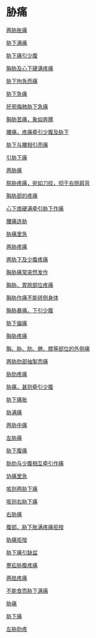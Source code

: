 # 胁痛[两胁胀痛](https://www.gmzyjc.com/search/result?wd=两胁胀痛)[胁下满痛](https://www.gmzyjc.com/search/result?wd=胁下满痛)[胁下痛引少腹](https://www.gmzyjc.com/search/result?wd=胁下痛引少腹)[胸胁及心下硬满疼痛](https://www.gmzyjc.com/search/result?wd=胸胁及心下硬满疼痛)[胁下拘急而痛](https://www.gmzyjc.com/search/result?wd=胁下拘急而痛)[胁下急痛](https://www.gmzyjc.com/search/result?wd=胁下急痛)[肝邪侮肺胁下急痛](https://www.gmzyjc.com/search/result?wd=肝邪侮肺胁下急痛)[胸胁苦痛，象如奔豚](https://www.gmzyjc.com/search/result?wd=胸胁苦痛，象如奔豚)[腰痛，疼痛牵引少腹及胁下](https://www.gmzyjc.com/search/result?wd=腰痛，疼痛牵引少腹及胁下)[胁下与腰相引而痛](https://www.gmzyjc.com/search/result?wd=胁下与腰相引而痛)[引胁下痛](https://www.gmzyjc.com/search/result?wd=引胁下痛)[两胁痛](https://www.gmzyjc.com/search/result?wd=两胁痛)[脘胁疼痛，宛如刀绞，彻于右侧肩背](https://www.gmzyjc.com/search/result?wd=脘胁疼痛，宛如刀绞，彻于右侧肩背)[胸胁部的疼痛](https://www.gmzyjc.com/search/result?wd=胸胁部的疼痛)[心下痞硬满牵引胁下作痛](https://www.gmzyjc.com/search/result?wd=心下痞硬满牵引胁下作痛)[腰痛连胁](https://www.gmzyjc.com/search/result?wd=腰痛连胁)[胁痛里急](https://www.gmzyjc.com/search/result?wd=胁痛里急)[两胁疼痛](https://www.gmzyjc.com/search/result?wd=两胁疼痛)[两胁下及少腹疼痛](https://www.gmzyjc.com/search/result?wd=两胁下及少腹疼痛)[胸胁痛常突然发作](https://www.gmzyjc.com/search/result?wd=胸胁痛常突然发作)[胸胁、胃脘部位疼痛](https://www.gmzyjc.com/search/result?wd=胸胁、胃脘部位疼痛)[胸胁作痛不能转侧身体](https://www.gmzyjc.com/search/result?wd=胸胁作痛不能转侧身体)[胸胁暴痛，下引少腹](https://www.gmzyjc.com/search/result?wd=胸胁暴痛，下引少腹)[胁下偏痛](https://www.gmzyjc.com/search/result?wd=胁下偏痛)[胸胁疼痛](https://www.gmzyjc.com/search/result?wd=胸胁疼痛)[胸、胁、肋、髀、膝等部位的外侧痛](https://www.gmzyjc.com/search/result?wd=胸、胁、肋、髀、膝等部位的外侧痛)[两胁肋部抽掣而痛](https://www.gmzyjc.com/search/result?wd=两胁肋部抽掣而痛)[胁肋疼痛](https://www.gmzyjc.com/search/result?wd=胁肋疼痛)[胁痛，甚则牵引少腹](https://www.gmzyjc.com/search/result?wd=胁痛，甚则牵引少腹)[胁下痛胀](https://www.gmzyjc.com/search/result?wd=胁下痛胀)[胁满痛](https://www.gmzyjc.com/search/result?wd=胁满痛)[两胁中痛](https://www.gmzyjc.com/search/result?wd=两胁中痛)[左胁痛](https://www.gmzyjc.com/search/result?wd=左胁痛)[胁下腹痛](https://www.gmzyjc.com/search/result?wd=胁下腹痛)[胁肋与少腹相互牵引作痛](https://www.gmzyjc.com/search/result?wd=胁肋与少腹相互牵引作痛)[协痛里急](https://www.gmzyjc.com/search/result?wd=协痛里急)[咳则两胁下痛](https://www.gmzyjc.com/search/result?wd=咳则两胁下痛)[咳则右胁下痛](https://www.gmzyjc.com/search/result?wd=咳则右胁下痛)[右胁痛](https://www.gmzyjc.com/search/result?wd=右胁痛)[腹部、胁下胀满疼痛拒按](https://www.gmzyjc.com/search/result?wd=腹部、胁下胀满疼痛拒按)[胁痛拒按](https://www.gmzyjc.com/search/result?wd=胁痛拒按)[胁下痛引缺盆](https://www.gmzyjc.com/search/result?wd=胁下痛引缺盆)[寒疝胁腹疼痛](https://www.gmzyjc.com/search/result?wd=寒疝胁腹疼痛)[两胠疼痛](https://www.gmzyjc.com/search/result?wd=两胠疼痛)[不能食而胁下满痛](https://www.gmzyjc.com/search/result?wd=不能食而胁下满痛)[胁痛](https://www.gmzyjc.com/search/result?wd=胁痛)[胁下痛](https://www.gmzyjc.com/search/result?wd=胁下痛)[左胁肋疼](https://www.gmzyjc.com/search/result?wd=左胁肋疼)